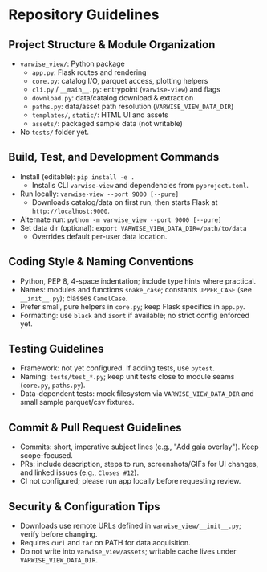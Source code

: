 # Repository Guidelines

## Project Structure & Module Organization
- `varwise_view/`: Python package
  - `app.py`: Flask routes and rendering
  - `core.py`: catalog I/O, parquet access, plotting helpers
  - `cli.py` / `__main__.py`: entrypoint (`varwise-view`) and flags
  - `download.py`: data/catalog download & extraction
  - `paths.py`: data/asset path resolution (`VARWISE_VIEW_DATA_DIR`)
  - `templates/`, `static/`: HTML UI and assets
  - `assets/`: packaged sample data (not writable)
- No `tests/` folder yet.

## Build, Test, and Development Commands
- Install (editable): `pip install -e .`
  - Installs CLI `varwise-view` and dependencies from `pyproject.toml`.
- Run locally: `varwise-view --port 9000 [--pure]`
  - Downloads catalog/data on first run, then starts Flask at `http://localhost:9000`.
- Alternate run: `python -m varwise_view --port 9000 [--pure]`
- Set data dir (optional): `export VARWISE_VIEW_DATA_DIR=/path/to/data`
  - Overrides default per-user data location.

## Coding Style & Naming Conventions
- Python, PEP 8, 4-space indentation; include type hints where practical.
- Names: modules and functions `snake_case`; constants `UPPER_CASE` (see `__init__.py`); classes `CamelCase`.
- Prefer small, pure helpers in `core.py`; keep Flask specifics in `app.py`.
- Formatting: use `black` and `isort` if available; no strict config enforced yet.

## Testing Guidelines
- Framework: not yet configured. If adding tests, use `pytest`.
- Naming: `tests/test_*.py`; keep unit tests close to module seams (`core.py`, `paths.py`).
- Data-dependent tests: mock filesystem via `VARWISE_VIEW_DATA_DIR` and small sample parquet/csv fixtures.

## Commit & Pull Request Guidelines
- Commits: short, imperative subject lines (e.g., "Add gaia overlay"). Keep scope-focused.
- PRs: include description, steps to run, screenshots/GIFs for UI changes, and linked issues (e.g., `Closes #12`).
- CI not configured; please run app locally before requesting review.

## Security & Configuration Tips
- Downloads use remote URLs defined in `varwise_view/__init__.py`; verify before changing.
- Requires `curl` and `tar` on PATH for data acquisition.
- Do not write into `varwise_view/assets`; writable cache lives under `VARWISE_VIEW_DATA_DIR`.
